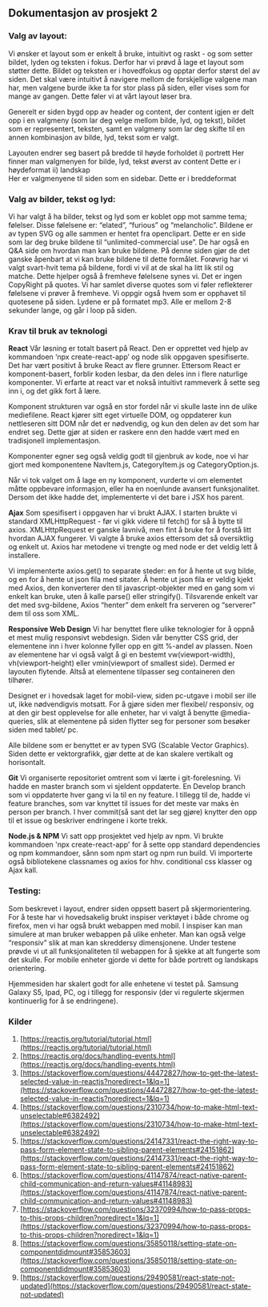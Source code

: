 Dokumentasjon av prosjekt 2
---------------------------
### Valg av layout:
Vi ønsker et layout som er enkelt å bruke, intuitivt og raskt - og som setter bildet, lyden
og teksten i fokus. Derfor har vi prøvd å lage et layout som støtter dette. Bildet og teksten er i hovedfokus og opptar derfor størst del av siden.
Det skal være intuitivt å navigere mellom de forskjellige valgene man har, men valgene burde ikke ta for stor plass på siden, eller vises som for mange av gangen. Dette føler vi at vårt layout løser bra.

Generelt er siden bygd opp av header og content, der content igjen er delt opp i en valgmeny (som lar deg velge mellom bilde, lyd, og tekst), bildet som er representert, teksten, samt en valgmeny som lar deg skifte til en annen kombinasjon av bilde, lyd, tekst som er valgt.

Layouten endrer seg basert på bredde til høyde forholdet
    i) portrett
    Her finner man valgmenyen for bilde, lyd, tekst øverst av content
    Dette er i høydeformat
ii) landskap        
        Her er valgmenyene til siden som en sidebar.
        Dette er i breddeformat

### Valg av bilder, tekst og lyd:
Vi har valgt å ha bilder, tekst og lyd som er koblet opp mot samme tema; følelser. Disse følelsene er: “elated”, “furious” og “melancholic”.
Bildene er av typen SVG og alle sammen er hentet fra openclipart.
Dette er en side som lar deg bruke bildene til “unlimited-commercial use”. De har også en Q&A side om hvordan man kan bruke bildene.
På denne siden gjør de det ganske åpenbart at vi kan bruke bildene til dette formålet.
Forøvrig har vi valgt svart-hvit tema på bildene, fordi vi vil at de skal ha litt lik stil og matche.
Dette hjelper også å fremheve følelsene synes vi.
Det er ingen CopyRight på quotes. Vi har samlet diverse quotes som vi føler reflekterer følelsene vi prøver å fremheve. Vi oppgir også hvem som er opphavet til quotesene på siden.
Lydene er på formatet mp3. Alle er mellom 2-8 sekunder lange, og går i loop på siden.

### Krav til bruk av teknologi
__React__
Vår løsning er totalt basert på React. Den er opprettet ved hjelp av kommandoen ‘npx create-react-app’ og node slik oppgaven spesifiserte. Det har vært positivt å bruke React av flere grunner. Ettersom React er komponent-basert, forblir koden lesbar, da den deles inn i flere naturlige komponenter. Vi erfarte at react var et nokså intuitivt rammeverk å sette seg inn i, og det gikk fort å lære. 

Komponent strukturen var også en stor fordel når vi skulle laste inn de ulike mediefilene. React kjører sitt eget virtuelle DOM, og oppdaterer kun nettleseren sitt DOM når det er nødvendig, og kun den delen av det som har endret seg. Dette gjør at siden er raskere enn den hadde vært med en tradisjonell implementasjon.

Komponenter egner seg også veldig godt til gjenbruk av kode, noe vi har gjort med komponentene NavItem.js, CategoryItem.js og CategoryOption.js.

Når vi tok valget om å lage en ny komponent, vurderte vi om elementet måtte oppbevare informasjon, eller ha en noenlunde avansert funksjonalitet. Dersom det ikke hadde det, implementerte vi det bare i JSX hos parent.

__Ajax__
Som spesifisert i oppgaven har vi brukt AJAX. I starten brukte vi standard XMLHttpRequest - før vi gikk videre til fetch() for så å bytte til axios. XMLHttpRequest er ganske lavnivå, men fint å bruke for å forstå litt hvordan AJAX fungerer. Vi valgte å bruke axios ettersom det så oversiktlig og enkelt ut. Axios har metodene vi trengte og med node er det veldig lett å installere. 

Vi implementerte axios.get() to separate steder: en for å hente ut svg bilde, og en for å hente ut json fila med sitater. Å hente ut json fila er veldig kjekt med Axios, den konverterer den til javascript-objekter med en gang som vi enkelt kan bruke, uten å kalle parse() eller stringify().
Tilsvarende enkelt var det med svg-bildene, Axios “henter” dem enkelt fra serveren og “serverer” dem til oss som XML. 

__Responsive Web Design__
Vi har benyttet flere ulike teknologier for å oppnå et mest mulig responsivt webdesign. Siden vår benytter CSS grid, der elementene inn i hver kolonne fyller opp en gitt %-andel av plassen. Noen av elementene har vi også valgt å gi en bestemt vw(viewport-width), vh(viewport-height) eller vmin(viewport of smallest side). Dermed er layouten flytende. Altså at elementene tilpasser seg containeren den tilhører.

Designet er i hovedsak laget for mobil-view, siden pc-utgave i mobil ser ille ut, ikke nødvendigvis motsatt. For å gjøre siden mer flexibel/ responsiv, og at den gir best opplevelse for alle enheter, har vi valgt å benytte @media-queries, slik at elementene på siden flytter seg for personer som besøker siden med tablet/ pc. 

Alle bildene som er benyttet er av typen SVG (Scalable Vector Graphics). Siden dette er vektorgrafikk, gjør dette at de kan skalere vertikalt og horisontalt.

__Git__
Vi organiserte repositoriet omtrent som vi lærte i git-forelesning. Vi hadde en master branch som vi sjeldent oppdaterte. En Develop branch som vi oppdaterte hver gang vi la til en ny feature. I tillegg til de, hadde vi feature branches, som var knyttet til issues for det meste var maks èn person per branch. I hver commit(så sant det lar seg gjøre) knytter den opp til et issue og beskriver endringene i korte trekk.

__Node.js & NPM__
Vi satt opp prosjektet ved hjelp av npm. Vi brukte kommandoen 'npx create-react-app' for å sette opp standard dependencies og npm kommandoer, sånn som npm start og npm run build. Vi importerte også bibliotekene classnames og axios for hhv. conditional css klasser og Ajax kall.

### Testing:
Som beskrevet i layout, endrer siden oppsett basert på skjermorientering. For å teste har vi hovedsakelig brukt inspiser verktøyet i både chrome og firefox, men vi har også brukt webappen med mobil. I inspiser kan man simulere at man bruker webappen på ulike enheter. Man kan også velge “responsiv” slik at man kan skreddersy dimensjonene. Under testene prøvde vi ut all funksjonaliteten til webappen for å sjekke at alt fungerte som det skulle. For mobile enheter gjorde vi dette for både portrett og landskaps orientering.

Hjemmesiden har skalert godt for alle enhetene vi testet på. Samsung Galaxy S5, Ipad, PC, og i tillegg for responsiv (der vi regulerte skjermen kontinuerlig for å se endringene).

### Kilder
1. [https://reactjs.org/tutorial/tutorial.html](https://reactjs.org/tutorial/tutorial.html)
2. [https://reactjs.org/docs/handling-events.html](https://reactjs.org/docs/handling-events.html)
3. [https://stackoverflow.com/questions/44472827/how-to-get-the-latest-selected-value-in-reactjs?noredirect=1&lq=1](https://stackoverflow.com/questions/44472827/how-to-get-the-latest-selected-value-in-reactjs?noredirect=1&lq=1)
4. [https://stackoverflow.com/questions/2310734/how-to-make-html-text-unselectable#6382492](https://stackoverflow.com/questions/2310734/how-to-make-html-text-unselectable#6382492)
5. [https://stackoverflow.com/questions/24147331/react-the-right-way-to-pass-form-element-state-to-sibling-parent-elements#24151862](https://stackoverflow.com/questions/24147331/react-the-right-way-to-pass-form-element-state-to-sibling-parent-elements#24151862)
6. [https://stackoverflow.com/questions/41147874/react-native-parent-child-communication-and-return-values#41148983](https://stackoverflow.com/questions/41147874/react-native-parent-child-communication-and-return-values#41148983)
7. [https://stackoverflow.com/questions/32370994/how-to-pass-props-to-this-props-children?noredirect=1&lq=1](https://stackoverflow.com/questions/32370994/how-to-pass-props-to-this-props-children?noredirect=1&lq=1)
8. [https://stackoverflow.com/questions/35850118/setting-state-on-componentdidmount#35853603](https://stackoverflow.com/questions/35850118/setting-state-on-componentdidmount#35853603)
9. [https://stackoverflow.com/questions/29490581/react-state-not-updated](https://stackoverflow.com/questions/29490581/react-state-not-updated)


